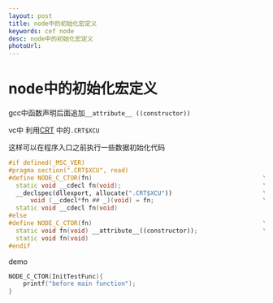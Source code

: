 ```yaml
---
layout: post
title: node中的初始化宏定义
keywords: cef node
desc: node中的初始化宏定义
photoUrl: 
---
```


# node中的初始化宏定义

gcc中函数声明后面追加`__attribute__ ((constructor))`

vc中 利用[CRT](https://blogs.msdn.microsoft.com/vcblog/2006/10/20/crt-initialization/) 中的`.CRT$XCU`

这样可以在程序入口之前执行一些数据初始化代码

```c++
#if defined(_MSC_VER)
#pragma section(".CRT$XCU", read)
#define NODE_C_CTOR(fn)                                               \
  static void __cdecl fn(void);                                       \
  __declspec(dllexport, allocate(".CRT$XCU"))                         \
      void (__cdecl*fn ## _)(void) = fn;                              \
  static void __cdecl fn(void)
#else
#define NODE_C_CTOR(fn)                                               \
  static void fn(void) __attribute__((constructor));                  \
  static void fn(void)
#endif
```

demo

```c++
NODE_C_CTOR(InitTestFunc){
	printf("before main function");
}
```
